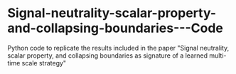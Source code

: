 # Signal-neutrality-scalar-property-and-collapsing-boundaries---Code
Python code to replicate the results included in the paper "Signal neutrality, scalar property, and collapsing boundaries as signature of a learned multi-time scale strategy"
